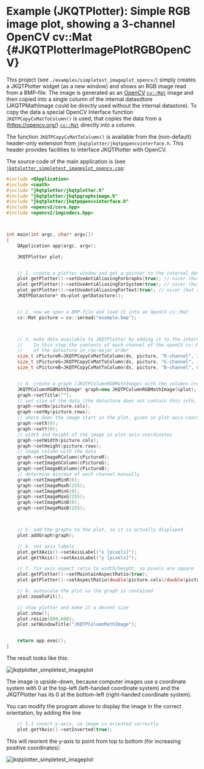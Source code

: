 # Example (JKQTPlotter): Simple RGB image plot, showing a 3-channel OpenCV cv::Mat {#JKQTPlotterImagePlotRGBOpenCV}
This project (see `./examples/simpletest_imageplot_opencv/`) simply creates a JKQTPlotter widget (as a new window) and shows an RGB image read from a BMP-file. The image is generated as an [OpenCV](https://opencv.org/) [`cv::Mat`](https://docs.opencv.org/4.0.0/d3/d63/classcv_1_1Mat.html) image and then copied into a single column of the internal datasdtore (JKQTPMathImage could be directly used without the internal datastore). 
To copy the data a special OpenCV Interface function `JKQTPCopyCvMatToColumn()` is used, that copies the data from a (https://opencv.org/) [`cv::Mat`](https://docs.opencv.org/4.0.0/d3/d63/classcv_1_1Mat.html) directly into a column. 

The function `JKQTPCopyCvMatToColumn()` is available from the (non-default) header-only extension from `jkqtplotter/jkqtpopencvinterface.h`. This header provides facilities to interface JKQTPlotter with OpenCV.

The source code of the main application is (see [`jkqtplotter_simpletest_imageplot_opencv.cpp`](https://github.com/jkriege2/JKQtPlotter/tree/master/examples/simpletest_imageplot_opencv/jkqtplotter_simpletest_imageplot_opencv.cpp):
```.cpp
#include <QApplication>
#include <cmath>
#include "jkqtplotter/jkqtplotter.h"
#include "jkqtplotter/jkqtpgraphsimage.h"
#include "jkqtplotter/jkqtpopencvinterface.h"
#include <opencv2/core.hpp>
#include <opencv2/imgcodecs.hpp>



int main(int argc, char* argv[])
{
    QApplication app(argc, argv);

    JKQTPlotter plot;


    // 1. create a plotter window and get a pointer to the internal datastore (for convenience)
    plot.getPlotter()->setUseAntiAliasingForGraphs(true); // nicer (but slower) plotting
    plot.getPlotter()->setUseAntiAliasingForSystem(true); // nicer (but slower) plotting
    plot.getPlotter()->setUseAntiAliasingForText(true); // nicer (but slower) text rendering
    JKQTPDatastore* ds=plot.getDatastore();


    // 2. now we open a BMP-file and load it into an OpenCV cv::Mat
    cv::Mat picture = cv::imread("example.bmp");



    // 3. make data available to JKQTPlotter by adding it to the internal datastore.
    //    In this step the contents of each channel of the openCV cv::Mat is copied into a column
    //    of the datastore in row-major order
    size_t cPictureR=JKQTPCopyCvMatToColumn(ds, picture, "R-channel", 2);
    size_t cPictureG=JKQTPCopyCvMatToColumn(ds, picture, "G-channel", 1);
    size_t cPictureB=JKQTPCopyCvMatToColumn(ds, picture, "B-channel", 0);


    // 4. create a graph (JKQTPColumnRGBMathImage) with the columns created above as data
    JKQTPColumnRGBMathImage* graph=new JKQTPColumnRGBMathImage(&plot);
    graph->setTitle("");
    // set size of the data (the datastore does not contain this info, as it only manages 1D columns of data and this is used to assume a row-major ordering
    graph->setNx(picture.cols);
    graph->setNy(picture.rows);
    // where does the image start in the plot, given in plot-axis-coordinates (bottom-left corner)
    graph->setX(0);
    graph->setY(0);
    // width and height of the image in plot-axis-coordinates
    graph->setWidth(picture.cols);
    graph->setHeight(picture.rows);
    // image column with the data
    graph->setImageRColumn(cPictureR);
    graph->setImageGColumn(cPictureG);
    graph->setImageBColumn(cPictureB);
    // determine min/max of each channel manually
    graph->setImageMinR(0);
    graph->setImageMaxR(255);
    graph->setImageMinG(0);
    graph->setImageMaxG(255);
    graph->setImageMinB(0);
    graph->setImageMaxB(255);



    // 5. add the graphs to the plot, so it is actually displayed
    plot.addGraph(graph);

    // 6. set axis labels
    plot.getXAxis()->setAxisLabel("x [pixels]");
    plot.getYAxis()->setAxisLabel("y [pixels]");

    // 7. fix axis aspect ratio to width/height, so pixels are square
    plot.getPlotter()->setMaintainAspectRatio(true);
    plot.getPlotter()->setAspectRatio(double(picture.cols)/double(picture.rows));

    // 8. autoscale the plot so the graph is contained
    plot.zoomToFit();

    // show plotter and make it a decent size
    plot.show();
    plot.resize(800,600);
    plot.setWindowTitle("JKQTPColumnMathImage");


    return app.exec();
}

```
The result looks like this:

![jkqtplotter_simpletest_imageplot](https://raw.githubusercontent.com/jkriege2/JKQtPlotter/master/screenshots/jkqtplotter_simpletest_rgbimageplot_opencv.png)

The image is upside-down, because computer images use a coordinate system with 0 at the top-left (left-handed coordinate system) and the JKQTPlotter has its 0 at the bottom-left (right-handed coordinate system).

You can modify the program above to display the image in the correct orientation, by adding the line
```.cpp
    // 5.1 invert y-axis, so image is oriented correctly
    plot.getYAxis()->setInverted(true);
```
This will reorient the y-axis to point from top to bottom (for increasing positive coordinates):

![jkqtplotter_simpletest_imageplot](https://raw.githubusercontent.com/jkriege2/JKQtPlotter/master/screenshots/jkqtplotter_simpletest_rgbimageplot_opencv_updisdedown.png)




